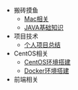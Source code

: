 <!-- 侧边栏配置文件 -->
* 搬砖摸鱼
  * [Mac相关](mac/mac.md)
  * [JAVA基础知识](java/java-doc.md)
* 项目技术
  * [个人项目总结](java/myProject.md)
* CentOS相关
  * [CentOS环境搭建](centos/centosenv.md)
  * [Docker环境搭建](centos/docker.md)
* 前端相关

[//]: # (  * [Vue]&#40;vue/vue.md&#41;)
